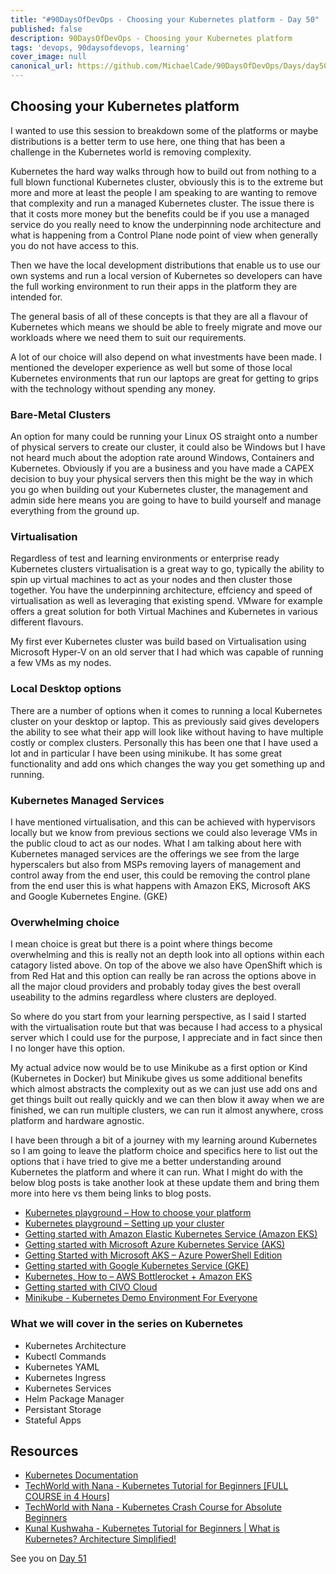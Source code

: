 ```yaml
---
title: "#90DaysOfDevOps - Choosing your Kubernetes platform - Day 50"
published: false
description: 90DaysOfDevOps - Choosing your Kubernetes platform
tags: 'devops, 90daysofdevops, learning'
cover_image: null
canonical_url: https://github.com/MichaelCade/90DaysOfDevOps/Days/day50.md 
---
```

## Choosing your Kubernetes platform 

I wanted to use this session to breakdown some of the platforms or maybe distributions is a better term to use here, one thing that has been a challenge in the Kubernetes world is removing complexity. 

Kubernetes the hard way walks through how to build out from nothing to a full blown functional Kubernetes cluster, obviously this is to the extreme but more and more at least the people I am speaking to are wanting to remove that complexity and run a managed Kubernetes cluster. The issue there is that it costs more money but the benefits could be if you use a managed service do you really need to know the underpinning node architecture and what is happening from a Control Plane node point of view when generally you do not have access to this. 

Then we have the local development distributions that enable us to use our own systems and run a local version of Kubernetes so developers can have the full working environment to run their apps in the platform they are intended for. 

The general basis of all of these concepts is that they are all a flavour of Kubernetes which means we should be able to freely migrate and move our workloads where we need them to suit our requirements. 

A lot of our choice will also depend on what investments have been made. I mentioned the developer experience as well but some of those local Kubernetes environments that run our laptops are great for getting to grips with the technology without spending any money. 

### Bare-Metal Clusters 

An option for many could be running your Linux OS straight onto a number of physical servers to create our cluster, it could also be Windows but I have not heard much about the adoption rate around Windows, Containers and Kubernetes. Obviously if you are a business and you have made a CAPEX decision to buy your physical servers then this might be the way in which you go when building out your Kubernetes cluster, the management and admin side here means you are going to have to build yourself and manage everything from the ground up. 

### Virtualisation 

Regardless of test and learning environments or enterprise ready Kubernetes clusters virtualisation is a great way to go, typically the ability to spin up virtual machines to act as your nodes and then cluster those together. You have the underpinning architecture, effciency and speed of virtualisation as well as leveraging that existing spend. VMware for example offers a great solution for both Virtual Machines and Kubernetes in various different flavours. 

My first ever Kubernetes cluster was build based on Virtualisation using Microsoft Hyper-V on an old server that I had which was capable of running a few VMs as my nodes. 

### Local Desktop options 

There are a number of options when it comes to running a local Kubernetes cluster on your desktop or laptop. This as previously said gives developers the ability to see what their app will look like without having to have multiple costly or complex clusters. Personally this has been one that I have used a lot and in particular I have been using minikube. It has some great functionality and add ons which changes the way you get something up and running. 

### Kubernetes Managed Services 
I have mentioned virtualisation, and this can be achieved with hypervisors locally but we know from previous sections we could also leverage VMs in the public cloud to act as our nodes. What I am talking about here with Kubernetes managed services are the offerings we see from the large hyperscalers but also from MSPs removing layers of management and control away from the end user, this could be removing the control plane from the end user this is what happens with Amazon EKS, Microsoft AKS and Google Kubernetes Engine. (GKE)

### Overwhelming choice  

I mean choice is great but there is a point where things become overwhelming and this is really not an depth look into all options within each catagory listed above. On top of the above we also have OpenShift which is from Red Hat and this option can really be ran across the options above in all the major cloud providers and probably today gives the best overall useability to the admins regardless where clusters are deployed. 

So where do you start from your learning perspective, as I said I started with the virtualisation route but that was because I had access to a physical server which I could use for the purpose, I appreciate and in fact since then I no longer have this option. 

My actual advice now would be to use Minikube as a first option or Kind (Kubernetes in Docker) but Minikube gives us some additional benefits which almost abstracts the complexity out as we can just use add ons and get things built out really quickly and we can then blow it away when we are finished, we can run multiple clusters, we can run it almost anywhere, cross platform and hardware agnostic. 

I have been through a bit of a journey with my learning around Kubernetes so I am going to leave the platform choice and specifics here to list out the options that i have tried to give me a better understanding around Kubernetes the platform and where it can run. What I might do with the below blog posts is take another look at these update them and bring them more into here vs them being links to blog posts. 

- [Kubernetes playground – How to choose your platform](https://vzilla.co.uk/vzilla-blog/building-the-home-lab-kubernetes-playground-part-1)
- [Kubernetes playground – Setting up your cluster](https://vzilla.co.uk/vzilla-blog/building-the-home-lab-kubernetes-playground-part-2)
- [Getting started with Amazon Elastic Kubernetes Service (Amazon EKS)](https://vzilla.co.uk/vzilla-blog/getting-started-with-amazon-elastic-kubernetes-service-amazon-eks)
- [Getting started with Microsoft Azure Kubernetes Service (AKS)](https://vzilla.co.uk/vzilla-blog/getting-started-with-microsoft-azure-kubernetes-service-aks)
- [Getting Started with Microsoft AKS – Azure PowerShell Edition](https://vzilla.co.uk/vzilla-blog/getting-started-with-microsoft-aks-azure-powershell-edition)
- [Getting started with Google Kubernetes Service (GKE)](https://vzilla.co.uk/vzilla-blog/getting-started-with-google-kubernetes-service-gke)
- [Kubernetes, How to – AWS Bottlerocket + Amazon EKS](https://vzilla.co.uk/vzilla-blog/kubernetes-how-to-aws-bottlerocket-amazon-eks)
- [Getting started with CIVO Cloud](https://vzilla.co.uk/vzilla-blog/getting-started-with-civo-cloud)
- [Minikube - Kubernetes Demo Environment For Everyone](https://vzilla.co.uk/vzilla-blog/project_pace-kasten-k10-demo-environment-for-everyone)

### What we will cover in the series on Kubernetes 

- Kubernetes Architecture 
- Kubectl Commands 
- Kubernetes YAML 
- Kubernetes Ingress 
- Kubernetes Services
- Helm Package Manager 
- Persistant Storage 
- Stateful Apps 

## Resources 

- [Kubernetes Documentation](https://kubernetes.io/docs/home/)
- [TechWorld with Nana - Kubernetes Tutorial for Beginners [FULL COURSE in 4 Hours]](https://www.youtube.com/watch?v=X48VuDVv0do)
- [TechWorld with Nana - Kubernetes Crash Course for Absolute Beginners](https://www.youtube.com/watch?v=s_o8dwzRlu4)
- [Kunal Kushwaha - Kubernetes Tutorial for Beginners | What is Kubernetes? Architecture Simplified!](https://www.youtube.com/watch?v=KVBON1lA9N8)

See you on [Day 51](day51.md) 